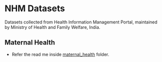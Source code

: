 # NHM Datasets
Datasets collected from Health Information Management Portal, maintained by Ministry of Health and Family Welfare, India.

## Maternal Health
- Refer the read me inside [maternal_health](./maternal_health/README.md) folder.